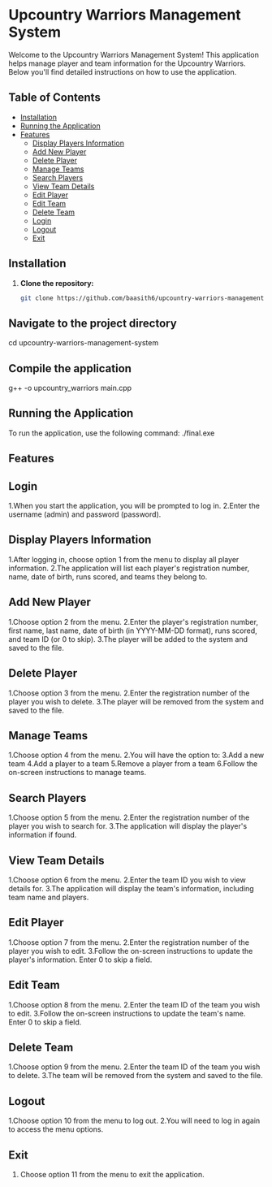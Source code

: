 # Upcountry Warriors Management System

Welcome to the Upcountry Warriors Management System! This application helps manage player and team information for the Upcountry Warriors. Below you'll find detailed instructions on how to use the application.

## Table of Contents
- [Installation](#installation)
- [Running the Application](#running-the-application)
- [Features](#features)
  - [Display Players Information](#display-players-information)
  - [Add New Player](#add-new-player)
  - [Delete Player](#delete-player)
  - [Manage Teams](#manage-teams)
  - [Search Players](#search-players)
  - [View Team Details](#view-team-details)
  - [Edit Player](#edit-player)
  - [Edit Team](#edit-team)
  - [Delete Team](#delete-team)
  - [Login](#login)
  - [Logout](#logout)
  - [Exit](#exit)

## Installation

1. **Clone the repository:**
   ```sh
   git clone https://github.com/baasith6/upcountry-warriors-management-system.git
   
## Navigate to the project directory
cd upcountry-warriors-management-system

## Compile the application
g++ -o upcountry_warriors main.cpp

## Running the Application
To run the application, use the following command:
./final.exe

## Features

## Login
1.When you start the application, you will be prompted to log in.
2.Enter the username (admin) and password (password).

## Display Players Information
1.After logging in, choose option 1 from the menu to display all player information.
2.The application will list each player's registration number, name, date of birth, runs scored, and teams they belong to.

## Add New Player
1.Choose option 2 from the menu.
2.Enter the player's registration number, first name, last name, date of birth (in YYYY-MM-DD format), runs scored, and team ID (or 0 to skip).
3.The player will be added to the system and saved to the file.

## Delete Player
1.Choose option 3 from the menu.
2.Enter the registration number of the player you wish to delete.
3.The player will be removed from the system and saved to the file.

## Manage Teams
1.Choose option 4 from the menu.
2.You will have the option to:
3.Add a new team
4.Add a player to a team
5.Remove a player from a team
6.Follow the on-screen instructions to manage teams.

## Search Players
1.Choose option 5 from the menu.
2.Enter the registration number of the player you wish to search for.
3.The application will display the player's information if found.

## View Team Details
1.Choose option 6 from the menu.
2.Enter the team ID you wish to view details for.
3.The application will display the team's information, including team name and players.

## Edit Player
1.Choose option 7 from the menu.
2.Enter the registration number of the player you wish to edit.
3.Follow the on-screen instructions to update the player's information. Enter 0 to skip a field.

## Edit Team
1.Choose option 8 from the menu.
2.Enter the team ID of the team you wish to edit.
3.Follow the on-screen instructions to update the team's name. Enter 0 to skip a field.

## Delete Team
1.Choose option 9 from the menu.
2.Enter the team ID of the team you wish to delete.
3.The team will be removed from the system and saved to the file.

## Logout
1.Choose option 10 from the menu to log out.
2.You will need to log in again to access the menu options.

## Exit
1. Choose option 11 from the menu to exit the application.
